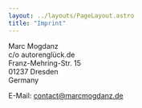 ```yaml
---
layout: ../layouts/PageLayout.astro
title: "Imprint"
---
```


Marc Mogdanz  
c/o autorenglück.de  
Franz-Mehring-Str. 15  
01237 Dresden  
Germany

E-Mail: [contact@marcmogdanz.de](mailto:contact@marcmogdanz.de)
